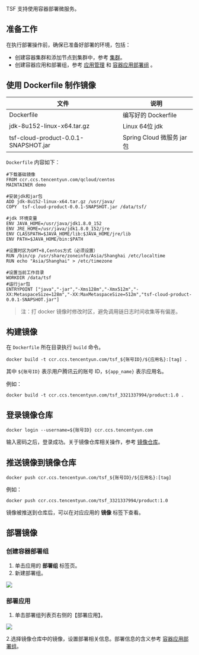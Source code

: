 TSF 支持使用容器部署微服务。

## 准备工作
在执行部署操作前，确保已准备好部署的环境，包括：

- 创建容器集群和添加节点到集群中，参考 [集群](https://cloud.tencent.com/document/product/649/13684)。
- 创建容器应用和部署组，参考 [应用管理](https://cloud.tencent.com/document/product/649/13686) 和 [容器应用部署组](https://cloud.tencent.com/document/product/649/15525) 。

## 使用 Dockerfile 制作镜像

|文件|说明|
|---|---|
|Dockerfile|编写好的 Dockerfile|
|jdk-8u152-linux-x64.tar.gz|Linux 64位 jdk|
|tsf-cloud-product-0.0.1-SNAPSHOT.jar|Spring Cloud 微服务 jar 包|

`Dockerfile` 内容如下：

```
#下载基础镜像
FROM ccr.ccs.tencentyun.com/qcloud/centos
MAINTAINER demo

#安装jdk和jar包 
ADD jdk-8u152-linux-x64.tar.gz /usr/java/
COPY  tsf-cloud-product-0.0.1-SNAPSHOT.jar /data/tsf/

#jdk 环境变量
ENV JAVA_HOME=/usr/java/jdk1.8.0_152
ENV JRE_HOME=/usr/java/jdk1.8.0_152/jre
ENV CLASSPATH=$JAVA_HOME/lib:$JAVA_HOME/jre/lib
ENV PATH=$JAVA_HOME/bin:$PATH

#设置时区为GMT+8,Centos方式（必须设置）
RUN /bin/cp /usr/share/zoneinfo/Asia/Shanghai /etc/localtime
RUN echo "Asia/Shanghai" > /etc/timezone

#设置当前工作目录
WORKDIR /data/tsf
#运行jar包
ENTRYPOINT ["java","-jar","-Xms128m","-Xmx512m","-XX:MetaspaceSize=128m","-XX:MaxMetaspaceSize=512m","tsf-cloud-product-0.0.1-SNAPSHOT.jar"]

```

> 注：打 docker 镜像时修改时区，避免调用链日志时间收集等有偏差。


## 构建镜像

在 `Dockerfile` 所在目录执行 `build` 命令。

```
docker build -t ccr.ccs.tencentyun.com/tsf_${账号ID}/${应用名}:[tag] .
```
其中 `${账号ID}` 表示用户腾讯云的账号 ID，`${app_name}` 表示应用名。

例如：

```
docker build -t ccr.ccs.tencentyun.com/tsf_3321337994/product:1.0 .
```

## 登录镜像仓库

```
docker login --username=${账号ID} ccr.ccs.tencentyun.com
```

输入密码之后，登录成功。关于镜像仓库相关操作，参考 [镜像仓库](https://cloud.tencent.com/document/product/649/16695)。

## 推送镜像到镜像仓库

```
docker push ccr.ccs.tencentyun.com/tsf_${账号ID}/${应用名}:[tag]
```

例如：

```
docker push ccr.ccs.tencentyun.com/tsf_3321337994/product:1.0
```

镜像被推送到仓库后，可以在对应应用的 **镜像** 标签下查看。

## 部署镜像

### 创建容器部署组

1. 单击应用的 **部署组** 标签页。
2. 新建部署组。

![](https://main.qcloudimg.com/raw/3598c52a2766a58f9c84370396e15dd1.png)

### 部署应用

1. 单击部署组列表页右侧的【部署应用】。

![](https://main.qcloudimg.com/raw/9db4194108e7d065111de212cd975382.png)

2.选择镜像仓库中的镜像，设置部署相关信息。部署信息的含义参考 [容器应用部署组](https://cloud.tencent.com/document/product/649/15525)。


